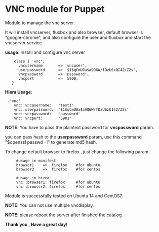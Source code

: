 # VNC module for Puppet

Module to manage the vnc server.

It will install vncserver, fluxbox and also browser, default browser is "google-chrome",
and also configure the user and fluxbox and start the vncserver service 

**usage**:
  Install and configure vnc server
  ```puppet 
      class { 'vnc': 
        vncusername       => 'vncuser',
        userpassword      => '$1$qCmU0a$a9Q6W/fDzU6zQI42/Z2s',
        vncpassword       => 'password',
        vncport           =>  5900,
     }
  ```

**Hiera Usage**:
```
 -'vnc'
    vnc::vncusername:   'test1'
    vnc::userpassword:  '$1$qCmU0a$a9Q6W/fDzU6zQI42/Z2s'
    vnc::vncpassword:   'password'
    vnc::vncport:       '5901'
```
**NOTE**: You have to pass the plaintext password for **vncpassword** param.

you can pass hash to the **userpassword** param, use this command "$openssl passwd -1" to generate md5 hash.


To change default browser to firefox , just change the following param
```
     #usage in manifest
     browser1    =>  firefox    #for ubuntu
     browser2    =>  firefox    #for centos
```
``` 
     #usage in hiera
     vnc::browser1: firefox 	#for ubuntu
     vnc::browser2: firefox     #for centos
```

Module is successfully tested on Ubuntu 14 and CentOS7.

**NOTE**: You can not use multiple vncdisplay.

**NOTE**: please reboot the server after finished the catalog.

**Thank you , Have a great day!**


